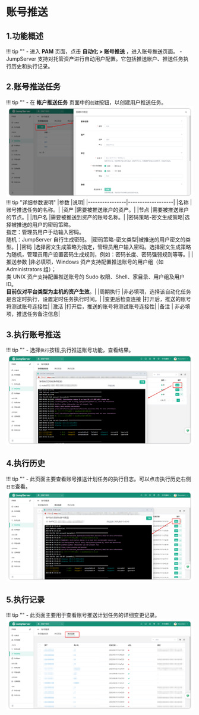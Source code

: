 # 账号推送
## 1.功能概述
!!! tip ""
    - 进入 **PAM** 页面，点击 **自动化 > 账号推送** ，进入账号推送页面。
    - JumpServer 支持对托管资产进行自动用户配置。它包括推送帐户、推送任务执行历史和执行记录。
## 2.账号推送任务
!!! tip ""
    - 在 **帐户推送任务** 页面中的``创建``按钮，以创建用户推送任务。
![automation_01](../../../../img/v4_account_push_01.png)
!!! tip "详细参数说明"
|参数 |说明|
|----------------|-------------------|
|名称             |账号推送任务的名称。|
|资产             |需要被推送账户的资产。|
|节点            |需要被推送账户的节点。|
|用户名          |需要被推送到资产的账号名称。|
|密码策略-密文生成策略|选择被推送的用户的密码策略。<br>指定：管理员用户手动输入密码。<br>随机：JumpServer 自行生成密码。
|密码策略-密文类型|被推送的用户密文的类型。|
|密码             |选择密文生成策略为指定，管理员用户输入密码。选择密文生成策略为随机，管理员用户设置密码生成规则，例如：密码长度、密码强弱规则等等。|
|推送参数         |非必填项，Windows 资产支持配置推送账号的用户组（如 Administrators 组）；<br>类 UNIX 资产支持配置推送账号的 Sudo 权限、Shell、家目录、用户组及用户 ID。<br>**目前仅对平台类型为主机的资产生效**。|
|周期执行       |非必填项，选择该自动化任务是否定时执行，设置定时任务执行时间。|
|变更后检查连接     |打开后，推送的账号将测试账号连接性|
|激活   |打开后，推送的账号将测试账号连接性|
|备注     |	非必填项，推送任务备注信息|

## 3.执行账号推送
!!! tip ""
    - 选择``执行``按钮,执行推送账号功能，查看结果。
![automation_02](../../../../img/v4_account_push_02.png)
## 4.执行历史
!!! tip ""
    - 此页面主要查看账号推送计划任务的执行日志。可以点击执行历史右侧``日志``查看。
![automation_03](../../../../img/v4_account_push_03.png)
## 5.执行记录
!!! tip ""
    - 此页面主要用于查看账号推送计划任务的详细变更记录。
![automation_04](../../../../img/v4_account_push_04.png)
